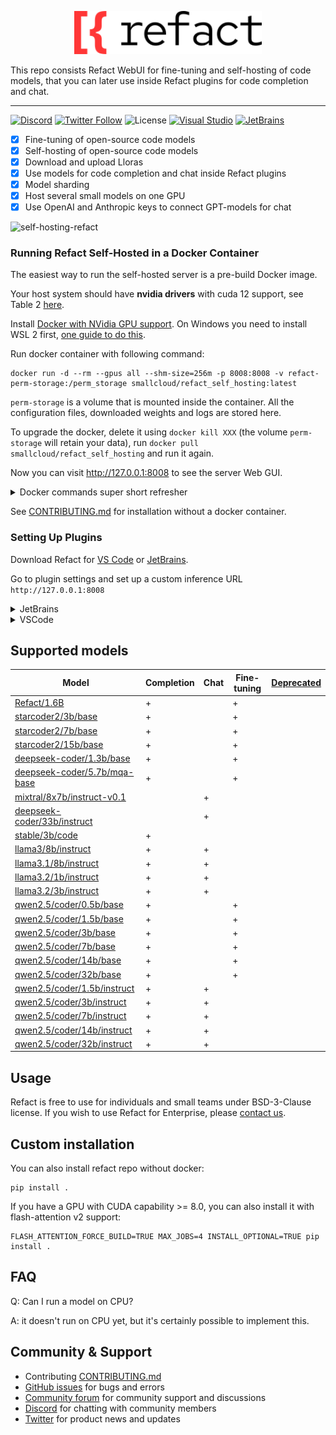 <p align='center'>
  <picture>
   <source width='300px' alt='White Refact Logo' media="(prefers-color-scheme: dark)" srcset="white-refact-logo.svg">
   <img width='300px' alt="Black Refact Logo" src="refact-logo.svg">
  </picture>
</p>

This repo consists Refact WebUI for fine-tuning and self-hosting of code models, that you can later use inside Refact plugins for code completion and chat.

---

[![Discord](https://img.shields.io/discord/1037660742440194089?logo=discord&label=Discord&link=https%3A%2F%2Fsmallcloud.ai%2Fdiscord)](https://smallcloud.ai/discord)
[![Twitter Follow](https://img.shields.io/twitter/follow/refact_ai)](https://twitter.com/intent/follow?screen_name=refact_ai)
![License](https://img.shields.io/github/license/smallcloudai/refact?cacheSeconds=1000)
[![Visual Studio](https://img.shields.io/visual-studio-marketplace/d/smallcloud.codify?label=VS%20Code)](https://marketplace.visualstudio.com/items?itemName=smallcloud.codify)
[![JetBrains](https://img.shields.io/jetbrains/plugin/d/com.smallcloud.codify?label=JetBrains)](https://plugins.jetbrains.com/plugin/20647-codify)

- [x] Fine-tuning of open-source code models
- [x] Self-hosting of open-source code models
- [x] Download and upload Lloras
- [x] Use models for code completion and chat inside Refact plugins
- [x] Model sharding
- [x] Host several small models on one GPU
- [x] Use OpenAI and Anthropic keys to connect GPT-models for chat

![self-hosting-refact](https://github.com/smallcloudai/refact/assets/5008686/18e48b42-b638-4606-bde0-cadd47fd26e7)

### Running Refact Self-Hosted in a Docker Container

The easiest way to run the self-hosted server is a pre-build Docker image.

Your host system should have **nvidia drivers** with cuda 12 support,
see Table 2 [here](https://docs.nvidia.com/cuda/cuda-toolkit-release-notes/index.html).

Install [Docker with NVidia GPU support](https://docs.nvidia.com/datacenter/cloud-native/container-toolkit/install-guide.html#docker).
On Windows you need to install WSL 2 first, [one guide to do this](https://docs.docker.com/desktop/install/windows-install).

Run docker container with following command:
```commandline
docker run -d --rm --gpus all --shm-size=256m -p 8008:8008 -v refact-perm-storage:/perm_storage smallcloud/refact_self_hosting:latest
```

`perm-storage` is a volume that is mounted inside the container. All the configuration files, downloaded weights and logs are stored here.

To upgrade the docker, delete it using `docker kill XXX` (the volume `perm-storage` will retain your
data), run `docker pull smallcloud/refact_self_hosting` and run it again.

Now you can visit http://127.0.0.1:8008 to see the server Web GUI.


<details><summary>Docker commands super short refresher</summary>
Add your yourself to docker group to run docker without sudo (works for Linux):

```commandline
sudo usermod -aG docker {your user}
```

List all containers:

```commandline
docker ps -a
```

Start and stop existing containers (stop doesn't remove them):

```commandline
docker start XXX
docker stop XXX
```

Shows messages from a container:
```commandline
docker logs -f XXX
```

Remove a container and all its data (except data inside a volume):
```commandline
docker rm XXX
```

Check out or delete a docker volume:
```commandline
docker volume inspect VVV
docker volume rm VVV
```
</details>

See [CONTRIBUTING.md](CONTRIBUTING.md) for installation without a docker container.



### Setting Up Plugins


Download Refact for [VS Code](https://marketplace.visualstudio.com/items?itemName=smallcloud.codify) or [JetBrains](https://plugins.jetbrains.com/plugin/20647-refact-ai).

Go to plugin settings and set up a custom inference URL `http://127.0.0.1:8008`

<details><summary>JetBrains</summary>
Settings > Tools > Refact.ai > Advanced > Inference URL
</details>
<details><summary>VSCode</summary>
Extensions > Refact.ai Assistant > Settings > Infurl
</details>


## Supported models

| Model                                                                                                   | Completion | Chat | Fine-tuning | [Deprecated](## "Will be removed in next versions") |
|---------------------------------------------------------------------------------------------------------|------------|------|-------------|-----------------------------------------------------|
| [Refact/1.6B](https://huggingface.co/smallcloudai/Refact-1_6B-fim)                                      | +          |      | +           |                                                     |
| [starcoder2/3b/base](https://huggingface.co/bigcode/starcoder2-3b)                                      | +          |      | +           |                                                     |
| [starcoder2/7b/base](https://huggingface.co/bigcode/starcoder2-7b)                                      | +          |      | +           |                                                     |
| [starcoder2/15b/base](https://huggingface.co/bigcode/starcoder2-15b)                                    | +          |      | +           |                                                     |
| [deepseek-coder/1.3b/base](https://huggingface.co/deepseek-ai/deepseek-coder-1.3b-base)                 | +          |      | +           |                                                     |
| [deepseek-coder/5.7b/mqa-base](https://huggingface.co/deepseek-ai/deepseek-coder-5.7bmqa-base)          | +          |      | +           |                                                     |
| [mixtral/8x7b/instruct-v0.1](https://huggingface.co/mistralai/Mixtral-8x7B-Instruct-v0.1)               |            | +    |             |                                                     |
| [deepseek-coder/33b/instruct](https://huggingface.co/deepseek-ai/deepseek-coder-33b-instruct)           |            | +    |             |                                                     |
| [stable/3b/code](https://huggingface.co/stabilityai/stable-code-3b)                                     | +          |      |             |                                                     |
| [llama3/8b/instruct](https://huggingface.co/meta-llama/Meta-Llama-3-8B-Instruct)                        | +          | +    |             |                                                     |
| [llama3.1/8b/instruct](https://huggingface.co/meta-llama/Meta-Llama-3.1-8B-Instruct)                    | +          | +    |             |                                                     |
| [llama3.2/1b/instruct](https://huggingface.co/meta-llama/Llama-3.2-1B-Instruct)                         | +          | +    |             |                                                     |
| [llama3.2/3b/instruct](https://huggingface.co/meta-llama/Llama-3.2-3B-Instruct)                         | +          | +    |             |                                                     |
| [qwen2.5/coder/0.5b/base](https://huggingface.co/Qwen/Qwen2.5-Coder-0.5B)                               | +          |      | +           |                                                     |
| [qwen2.5/coder/1.5b/base](https://huggingface.co/Qwen/Qwen2.5-Coder-1.5B)                               | +          |      | +           |                                                     |
| [qwen2.5/coder/3b/base](https://huggingface.co/Qwen/Qwen2.5-Coder-3B)                                   | +          |      | +           |                                                     |
| [qwen2.5/coder/7b/base](https://huggingface.co/Qwen/Qwen2.5-Coder-7B)                                   | +          |      | +           |                                                     |
| [qwen2.5/coder/14b/base](https://huggingface.co/Qwen/Qwen2.5-Coder-14B)                                 | +          |      | +           |                                                     |
| [qwen2.5/coder/32b/base](https://huggingface.co/Qwen/Qwen2.5-Coder-32B)                                 | +          |      | +           |                                                     |
| [qwen2.5/coder/1.5b/instruct](https://huggingface.co/Qwen/Qwen2.5-Coder-1.5B-Instruct)                  | +          | +    |             |                                                     |
| [qwen2.5/coder/3b/instruct](https://huggingface.co/Qwen/Qwen2.5-Coder-3B-Instruct)                      | +          | +    |             |                                                     |
| [qwen2.5/coder/7b/instruct](https://huggingface.co/Qwen/Qwen2.5-Coder-7B-Instruct)                      | +          | +    |             |                                                     |
| [qwen2.5/coder/14b/instruct](https://huggingface.co/Qwen/Qwen2.5-Coder-14B-Instruct)                    | +          | +    |             |                                                     |
| [qwen2.5/coder/32b/instruct](https://huggingface.co/Qwen/Qwen2.5-Coder-32B-Instruct)                    | +          | +    |             |                                                     |

## Usage

Refact is free to use for individuals and small teams under BSD-3-Clause license. If you wish to use Refact for Enterprise, please [contact us](https://refact.ai/contact/).

## Custom installation

You can also install refact repo without docker:
```shell
pip install .
```
If you have a GPU with CUDA capability >= 8.0, you can also install it with flash-attention v2 support:
```shell
FLASH_ATTENTION_FORCE_BUILD=TRUE MAX_JOBS=4 INSTALL_OPTIONAL=TRUE pip install .
```

## FAQ

Q: Can I run a model on CPU?

A: it doesn't run on CPU yet, but it's certainly possible to implement this.

## Community & Support

- Contributing [CONTRIBUTING.md](CONTRIBUTING.md)
- [GitHub issues](https://github.com/smallcloudai/refact/issues) for bugs and errors
- [Community forum](https://github.com/smallcloudai/refact/discussions) for community support and discussions
- [Discord](https://www.smallcloud.ai/discord) for chatting with community members
- [Twitter](https://twitter.com/refact_ai) for product news and updates
